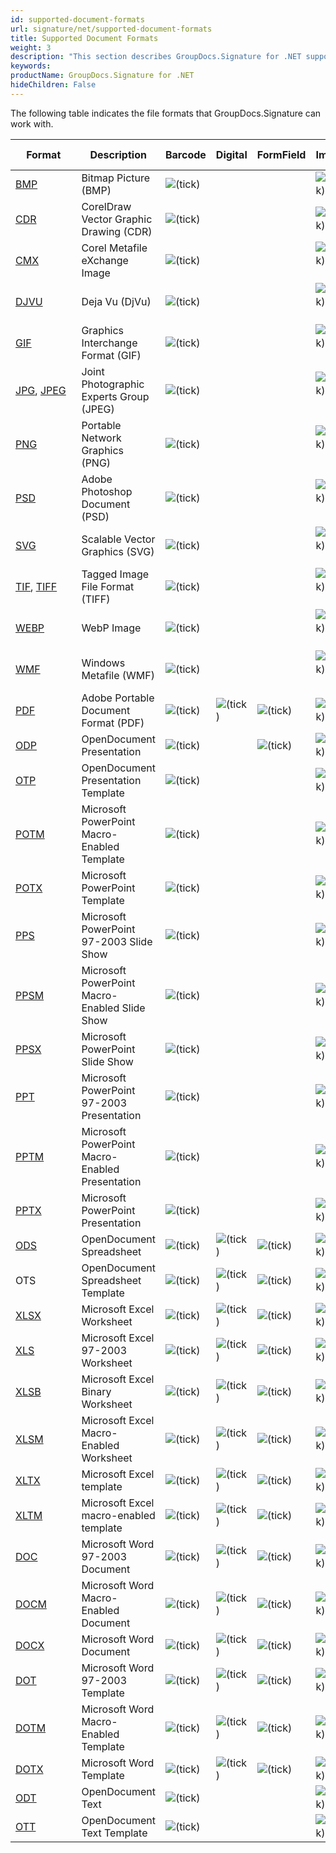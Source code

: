 ```yaml
---
id: supported-document-formats
url: signature/net/supported-document-formats
title: Supported Document Formats
weight: 3
description: "This section describes GroupDocs.Signature for .NET supported document types"
keywords: 
productName: GroupDocs.Signature for .NET
hideChildren: False
---
```

The following table indicates the file formats that GroupDocs.Signature can work with.

| Format | Description | Barcode | Digital | FormField | Image | Metadata | QR-code | Stamp | Text |
| --- | --- | --- | --- | --- | --- | --- | --- | --- | --- |
| [BMP](https://docs.fileformat.com/image/bmp/) | Bitmap Picture (BMP) | ![(tick)](signature/net/images/check.png) |   |   | ![(tick)](signature/net/images/check.png) |   | ![(tick)](signature/net/images/check.png) | ![(tick)](signature/net/images/check.png) | ![(tick)](signature/net/images/check.png) |
| [CDR](https://docs.fileformat.com/image/cdr/) | CorelDraw Vector Graphic Drawing (CDR) | ![(tick)](signature/net/images/check.png) |   |   | ![(tick)](signature/net/images/check.png) |   | ![(tick)](signature/net/images/check.png) | ![(tick)](signature/net/images/check.png) | ![(tick)](signature/net/images/check.png) |
| [CMX](https://docs.fileformat.com/image/cmx/) | Corel Metafile eXchange Image | ![(tick)](signature/net/images/check.png) |   |   | ![(tick)](signature/net/images/check.png)  |   | ![(tick)](signature/net/images/check.png) | ![(tick)](signature/net/images/check.png) | ![(tick)](signature/net/images/check.png) |
| [DJVU](https://docs.fileformat.com/image/djvu/) | Deja Vu (DjVu) | ![(tick)](signature/net/images/check.png) |   |   | ![(tick)](signature/net/images/check.png)  |   | ![(tick)](signature/net/images/check.png) | ![(tick)](signature/net/images/check.png) | ![(tick)](signature/net/images/check.png) |
| [GIF](https://docs.fileformat.com/image/gif/) | Graphics Interchange Format (GIF) | ![(tick)](signature/net/images/check.png) |   |   | ![(tick)](signature/net/images/check.png)  |   | ![(tick)](signature/net/images/check.png) | ![(tick)](signature/net/images/check.png) | ![(tick)](signature/net/images/check.png) |
| [JPG](https://docs.fileformat.com/image/jpeg/), [JPEG](https://docs.fileformat.com/image/jpeg/)   | Joint Photographic Experts Group (JPEG) | ![(tick)](signature/net/images/check.png) |   |   | ![(tick)](signature/net/images/check.png)  | ![(tick)](signature/net/images/check.png) | ![(tick)](signature/net/images/check.png) | ![(tick)](signature/net/images/check.png) | ![(tick)](signature/net/images/check.png) |
| [PNG](https://docs.fileformat.com/image/png/) | Portable Network Graphics (PNG) | ![(tick)](signature/net/images/check.png) |   |   | ![(tick)](signature/net/images/check.png)  | ![(tick)](signature/net/images/check.png) | ![(tick)](signature/net/images/check.png) | ![(tick)](signature/net/images/check.png) | ![(tick)](signature/net/images/check.png) |
| [PSD](https://docs.fileformat.com/image/psd/) | Adobe Photoshop Document (PSD) | ![(tick)](signature/net/images/check.png) |   |   | ![(tick)](signature/net/images/check.png)  | ![(tick)](signature/net/images/check.png) | ![(tick)](signature/net/images/check.png) | ![(tick)](signature/net/images/check.png) | ![(tick)](signature/net/images/check.png) |
| [SVG](https://docs.fileformat.com/page-description-language/svg/) | Scalable Vector Graphics (SVG) | ![(tick)](signature/net/images/check.png) |   |   | ![(tick)](signature/net/images/check.png)  | ![(tick)](signature/net/images/check.png) | ![(tick)](signature/net/images/check.png) | ![(tick)](signature/net/images/check.png) | ![(tick)](signature/net/images/check.png) |
| [TIF](https://docs.fileformat.com/specification/image/tiff/), [TIFF](https://docs.fileformat.com/specification/image/tiff/) | Tagged Image File Format (TIFF) | ![(tick)](signature/net/images/check.png) |   |   | ![(tick)](signature/net/images/check.png)  | ![(tick)](signature/net/images/check.png) | ![(tick)](signature/net/images/check.png) | ![(tick)](signature/net/images/check.png) | ![(tick)](signature/net/images/check.png) |
| [WEBP](https://docs.fileformat.com/image/webp/) | WebP Image | ![(tick)](signature/net/images/check.png) |   |   | ![(tick)](signature/net/images/check.png)  |   | ![(tick)](signature/net/images/check.png) | ![(tick)](signature/net/images/check.png) | ![(tick)](signature/net/images/check.png) |
| [WMF](https://docs.fileformat.com/image/wmf/) | Windows Metafile (WMF) | ![(tick)](signature/net/images/check.png) |   |   | ![(tick)](signature/net/images/check.png)  |   | ![(tick)](signature/net/images/check.png) | ![(tick)](signature/net/images/check.png) | ![(tick)](signature/net/images/check.png) |
| [PDF](https://docs.fileformat.com/pdf/) | Adobe Portable Document Format (PDF) | ![(tick)](signature/net/images/check.png) | ![(tick)](signature/net/images/check.png) | ![(tick)](signature/net/images/check.png) | ![(tick)](signature/net/images/check.png) | ![(tick)](signature/net/images/check.png) | ![(tick)](signature/net/images/check.png) | ![(tick)](signature/net/images/check.png) | ![(tick)](signature/net/images/check.png) |
| [ODP](https://docs.fileformat.com/presentation/odp/) | OpenDocument Presentation | ![(tick)](signature/net/images/check.png) |   | ![(tick)](signature/net/images/check.png) | ![(tick)](signature/net/images/check.png) | ![(tick)](signature/net/images/check.png) | ![(tick)](signature/net/images/check.png) | ![(tick)](signature/net/images/check.png) | ![(tick)](signature/net/images/check.png) |
| [OTP](https://docs.fileformat.com/presentation/otp/) | OpenDocument Presentation Template | ![(tick)](signature/net/images/check.png) |   |   | ![(tick)](signature/net/images/check.png) | ![(tick)](signature/net/images/check.png) | ![(tick)](signature/net/images/check.png) | ![(tick)](signature/net/images/check.png) | ![(tick)](signature/net/images/check.png) |
| [POTM](https://docs.fileformat.com/presentation/potm/) | Microsoft PowerPoint Macro-Enabled Template | ![(tick)](signature/net/images/check.png) |   |   | ![(tick)](signature/net/images/check.png) | ![(tick)](signature/net/images/check.png) | ![(tick)](signature/net/images/check.png) | ![(tick)](signature/net/images/check.png) | ![(tick)](signature/net/images/check.png) |
| [POTX](https://docs.fileformat.com/presentation/potx/) | Microsoft PowerPoint Template | ![(tick)](signature/net/images/check.png) |   |   | ![(tick)](signature/net/images/check.png) | ![(tick)](signature/net/images/check.png) | ![(tick)](signature/net/images/check.png) | ![(tick)](signature/net/images/check.png) | ![(tick)](signature/net/images/check.png) |
| [PPS](https://docs.fileformat.com/presentation/pps/) | Microsoft PowerPoint 97-2003 Slide Show | ![(tick)](signature/net/images/check.png) |   |   | ![(tick)](signature/net/images/check.png) | ![(tick)](signature/net/images/check.png) | ![(tick)](signature/net/images/check.png) | ![(tick)](signature/net/images/check.png) | ![(tick)](signature/net/images/check.png) |
| [PPSM](https://docs.fileformat.com/presentation/ppsm/) | Microsoft PowerPoint Macro-Enabled Slide Show | ![(tick)](signature/net/images/check.png) |   |   | ![(tick)](signature/net/images/check.png) | ![(tick)](signature/net/images/check.png) | ![(tick)](signature/net/images/check.png) | ![(tick)](signature/net/images/check.png) | ![(tick)](signature/net/images/check.png) |
| [PPSX](https://docs.fileformat.com/presentation/ppsx/) | Microsoft PowerPoint Slide Show | ![(tick)](signature/net/images/check.png) |   |   | ![(tick)](signature/net/images/check.png) | ![(tick)](signature/net/images/check.png) | ![(tick)](signature/net/images/check.png) | ![(tick)](signature/net/images/check.png) | ![(tick)](signature/net/images/check.png) |
| [PPT](https://docs.fileformat.com/presentation/ppt/) | Microsoft PowerPoint 97-2003 Presentation | ![(tick)](signature/net/images/check.png) |   |   | ![(tick)](signature/net/images/check.png) | ![(tick)](signature/net/images/check.png) | ![(tick)](signature/net/images/check.png) | ![(tick)](signature/net/images/check.png) | ![(tick)](signature/net/images/check.png) |
| [PPTM](https://docs.fileformat.com/presentation/pptm/) | Microsoft PowerPoint Macro-Enabled Presentation | ![(tick)](signature/net/images/check.png) |   |   | ![(tick)](signature/net/images/check.png) | ![(tick)](signature/net/images/check.png) | ![(tick)](signature/net/images/check.png) | ![(tick)](signature/net/images/check.png) | ![(tick)](signature/net/images/check.png) |
| [PPTX](https://docs.fileformat.com/presentation/pptx/) | Microsoft PowerPoint Presentation | ![(tick)](signature/net/images/check.png) |   |   | ![(tick)](signature/net/images/check.png) | ![(tick)](signature/net/images/check.png) | ![(tick)](signature/net/images/check.png) | ![(tick)](signature/net/images/check.png) | ![(tick)](signature/net/images/check.png) |
| [ODS](https://docs.fileformat.com/spreadsheet/ods/) | OpenDocument Spreadsheet | ![(tick)](signature/net/images/check.png) | ![(tick)](signature/net/images/check.png) | ![(tick)](signature/net/images/check.png) | ![(tick)](signature/net/images/check.png) | ![(tick)](signature/net/images/check.png) | ![(tick)](signature/net/images/check.png) | ![(tick)](signature/net/images/check.png) | ![(tick)](signature/net/images/check.png) |
| OTS | OpenDocument Spreadsheet Template | ![(tick)](signature/net/images/check.png) | ![(tick)](signature/net/images/check.png) | ![(tick)](signature/net/images/check.png) | ![(tick)](signature/net/images/check.png) | ![(tick)](signature/net/images/check.png) | ![(tick)](signature/net/images/check.png) | ![(tick)](signature/net/images/check.png) | ![(tick)](signature/net/images/check.png) |
| [XLSX](https://docs.fileformat.com/spreadsheet/xlsx/) | Microsoft Excel Worksheet | ![(tick)](signature/net/images/check.png) | ![(tick)](signature/net/images/check.png) | ![(tick)](signature/net/images/check.png) | ![(tick)](signature/net/images/check.png) | ![(tick)](signature/net/images/check.png) | ![(tick)](signature/net/images/check.png) | ![(tick)](signature/net/images/check.png) | ![(tick)](signature/net/images/check.png) |
| [XLS](https://docs.fileformat.com/spreadsheet/xls/) | Microsoft Excel 97-2003 Worksheet | ![(tick)](signature/net/images/check.png) | ![(tick)](signature/net/images/check.png) | ![(tick)](signature/net/images/check.png) | ![(tick)](signature/net/images/check.png) | ![(tick)](signature/net/images/check.png) | ![(tick)](signature/net/images/check.png) | ![(tick)](signature/net/images/check.png) | ![(tick)](signature/net/images/check.png) |
| [XLSB](https://docs.fileformat.com/spreadsheet/xlsb/) | Microsoft Excel Binary Worksheet | ![(tick)](signature/net/images/check.png) | ![(tick)](signature/net/images/check.png) | ![(tick)](signature/net/images/check.png) | ![(tick)](signature/net/images/check.png) | ![(tick)](signature/net/images/check.png) | ![(tick)](signature/net/images/check.png) | ![(tick)](signature/net/images/check.png) | ![(tick)](signature/net/images/check.png) |
| [XLSM](https://docs.fileformat.com/spreadsheet/xlsm/) | Microsoft Excel Macro-Enabled Worksheet | ![(tick)](signature/net/images/check.png) | ![(tick)](signature/net/images/check.png) | ![(tick)](signature/net/images/check.png) | ![(tick)](signature/net/images/check.png) | ![(tick)](signature/net/images/check.png) | ![(tick)](signature/net/images/check.png) | ![(tick)](signature/net/images/check.png) | ![(tick)](signature/net/images/check.png) |
| [XLTX](https://docs.fileformat.com/spreadsheet/xltx/) | Microsoft Excel template | ![(tick)](signature/net/images/check.png) | ![(tick)](signature/net/images/check.png) | ![(tick)](signature/net/images/check.png) | ![(tick)](signature/net/images/check.png) | ![(tick)](signature/net/images/check.png) | ![(tick)](signature/net/images/check.png) | ![(tick)](signature/net/images/check.png) | ![(tick)](signature/net/images/check.png) |
| [XLTM](https://docs.fileformat.com/spreadsheet/xltm/) | Microsoft Excel macro-enabled template | ![(tick)](signature/net/images/check.png) | ![(tick)](signature/net/images/check.png) | ![(tick)](signature/net/images/check.png) | ![(tick)](signature/net/images/check.png) | ![(tick)](signature/net/images/check.png) | ![(tick)](signature/net/images/check.png) | ![(tick)](signature/net/images/check.png) | ![(tick)](signature/net/images/check.png) |
| [DOC](https://docs.fileformat.com/word-processing/doc/) | Microsoft Word 97-2003 Document | ![(tick)](signature/net/images/check.png) | ![(tick)](signature/net/images/check.png) | ![(tick)](signature/net/images/check.png) | ![(tick)](signature/net/images/check.png) | ![(tick)](signature/net/images/check.png) | ![(tick)](signature/net/images/check.png) | ![(tick)](signature/net/images/check.png) | ![(tick)](signature/net/images/check.png) |
| [DOCM](https://docs.fileformat.com/word-processing/docm/) | Microsoft Word Macro-Enabled Document | ![(tick)](signature/net/images/check.png) | ![(tick)](signature/net/images/check.png) | ![(tick)](signature/net/images/check.png) | ![(tick)](signature/net/images/check.png) | ![(tick)](signature/net/images/check.png) | ![(tick)](signature/net/images/check.png) | ![(tick)](signature/net/images/check.png) | ![(tick)](signature/net/images/check.png) |
| [DOCX](https://docs.fileformat.com/word-processing/docx/) | Microsoft Word Document | ![(tick)](signature/net/images/check.png) | ![(tick)](signature/net/images/check.png) | ![(tick)](signature/net/images/check.png) | ![(tick)](signature/net/images/check.png) | ![(tick)](signature/net/images/check.png) | ![(tick)](signature/net/images/check.png) | ![(tick)](signature/net/images/check.png) | ![(tick)](signature/net/images/check.png) |
| [DOT](https://docs.fileformat.com/word-processing/dot/) | Microsoft Word 97-2003 Template | ![(tick)](signature/net/images/check.png) | ![(tick)](signature/net/images/check.png) | ![(tick)](signature/net/images/check.png) | ![(tick)](signature/net/images/check.png) | ![(tick)](signature/net/images/check.png) | ![(tick)](signature/net/images/check.png) | ![(tick)](signature/net/images/check.png) | ![(tick)](signature/net/images/check.png) |
| [DOTM](https://docs.fileformat.com/word-processing/dotm/) | Microsoft Word Macro-Enabled Template | ![(tick)](signature/net/images/check.png) | ![(tick)](signature/net/images/check.png) | ![(tick)](signature/net/images/check.png) | ![(tick)](signature/net/images/check.png) | ![(tick)](signature/net/images/check.png) | ![(tick)](signature/net/images/check.png) | ![(tick)](signature/net/images/check.png) | ![(tick)](signature/net/images/check.png) |
| [DOTX](https://docs.fileformat.com/word-processing/dotx/) | Microsoft Word Template | ![(tick)](signature/net/images/check.png) | ![(tick)](signature/net/images/check.png) | ![(tick)](signature/net/images/check.png) | ![(tick)](signature/net/images/check.png) | ![(tick)](signature/net/images/check.png) | ![(tick)](signature/net/images/check.png) | ![(tick)](signature/net/images/check.png) | ![(tick)](signature/net/images/check.png) |
| [ODT](https://docs.fileformat.com/word-processing/odt/) | OpenDocument Text | ![(tick)](signature/net/images/check.png) |   |   | ![(tick)](signature/net/images/check.png) | ![(tick)](signature/net/images/check.png) | ![(tick)](signature/net/images/check.png) | ![(tick)](signature/net/images/check.png) | ![(tick)](signature/net/images/check.png) |
| [OTT](https://docs.fileformat.com/word-processing/ott/) | OpenDocument Text Template | ![(tick)](signature/net/images/check.png) |   |   | ![(tick)](signature/net/images/check.png) | ![(tick)](signature/net/images/check.png) | ![(tick)](signature/net/images/check.png) | ![(tick)](signature/net/images/check.png) | ![(tick)](signature/net/images/check.png) |
